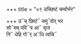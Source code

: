 +++
title = "०९ उच्छिष्टं चम्वोर्भर"

+++
उ᳓च् छिष्टं᳓ चमु᳓वोर् भर  
सो᳓मम् पवि᳓त्र आ᳓ सृज  
नि᳓ धेहि गो᳓र् अ᳓धि त्वचि᳓